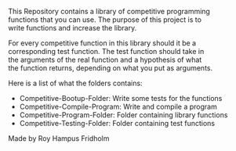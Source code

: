 
This Repository contains a library of competitive programming  
functions that you can use. The purpose of this project is to  
write functions and increase the library.

For every competitive function in this library should it be a  
corresponding test function. The test function should take in  
the arguments of the real function and a hypothesis  of  what  
the function returns, depending on what you put as arguments.

Here is a list of what the folders contains:

* Competitive-Bootup-Folder: Write some tests for the functions
* Competitive-Compile-Program: Write and compile a program
* Competitive-Program-Folder: Folder containing library functions
* Competitive-Testing-Folder: Folder containing test functions

Made by Roy Hampus Fridholm
